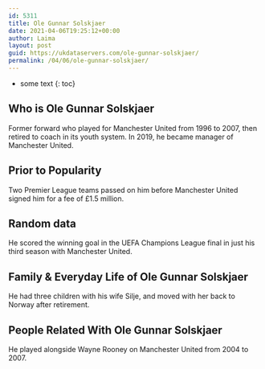 ```yaml
---
id: 5311
title: Ole Gunnar Solskjaer
date: 2021-04-06T19:25:12+00:00
author: Laima
layout: post
guid: https://ukdataservers.com/ole-gunnar-solskjaer/
permalink: /04/06/ole-gunnar-solskjaer/
---
```


* some text
{: toc}


## Who is Ole Gunnar Solskjaer
                  
                  
                  
Former forward who played for Manchester United from 1996 to 2007, then retired to coach in its youth system. In 2019, he became manager of Manchester United.
                  
              
            
              
            
                
                
                
## Prior to Popularity
                  
                  
                  
Two Premier League teams passed on him before Manchester United signed him for a fee of £1.5 million. 
                  
              
            
              
            
                
                
                
## Random data
                  
                  
                  
He scored the winning goal in the UEFA Champions League final in just his third season with Manchester United.
                  
              
            
              
            
                
                
                
## Family & Everyday Life of Ole Gunnar Solskjaer
                  
                  
                  
He had three children with his wife Silje, and moved with her back to Norway after retirement.
                  
              
            
              
            
                
                
                
## People Related With Ole Gunnar Solskjaer
                  
                  
                  
He played alongside Wayne Rooney on Manchester United from 2004 to 2007.
                  
              
            
              
            
                
              
            
              
              
            
            
              
            
          
          
          